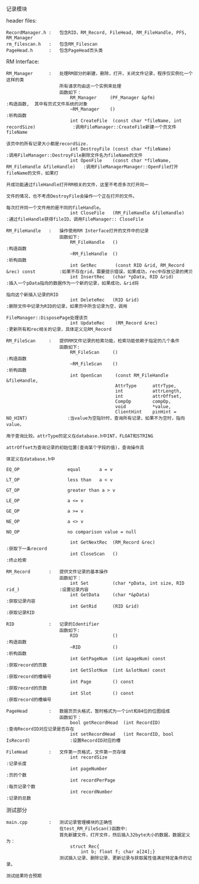 记录模块

header files:
	
	RecordManager.h :	包含RID，RM_Record, FileHead, RM_FileHandle, PFS, RM_Manager
	rm_filescan.h	:	包含RM_Filescan
	PageHead.h		:	包含PageHead页头类
	
RM Interface:

	RM_Manager		:	处理RM部分的新建，删除，打开，关闭文件记录，程序仅实例化一个这样的类
						所有请求均由这一个实例来处理
						函数如下：
							RM_Manager	   (PF_Manager &pfm)									:构造函数,	其中有页式文件系统的对象
							~RM_Manager    ()													:析构函数
							int CreateFile  (const char *fileName, int recordSize)				:调用FileManager::CreateFile新建一个页文件fileName
																								 该页中的所有记录大小都是recordSize.
							int DestroyFile (const char *fileName)								:调用FileManager::DestroyFile删除文件名为fileName的文件
							int OpenFile    (const char *fileName, RM_FileHandle &fileHandle)	:调用FileManagerManager::OpenFile打开fileName的文件，如果打
																								 开成功能通过fileHandle打开RM相关的文件，这里不考虑多次打开同一
																							 	 文件的情况，也不考虑DestroyFile会操作一个正在打开的文件。
																								 每次打开同一个文件用的是不同的fileHandle。
							int CloseFile   (RM_FileHandle &fileHandle)							:通过fileHandle获得fileID，调用FileManager:: CloseFile

	RM_FileHandle	:	操作使用RM Interface打开的文件中的记录
						函数如下:
							RM_FileHandle  	()												:构造函数
							~RM_FileHandle  ()												:析构函数
							int GetRec       (const RID &rid, RM_Record &rec) const			:如果不存在rid，需要提示错误，如果成功，rec中存放记录的拷贝
							int InsertRec 	(char *pData, RID &rid)							:插入一个pData指向的数据作为一个新的记录，如果成功，&rid将
																							 指向这个新插入记录的RID
							int DeleteRec 	(RID &rid)										:删除文件中记录为RID的记录，如果页中所含记录为空，调用
																							 FileManager::DisposePage处理该页
							int UpdateRec    (RM_Record &rec)								:更新所有和rec相关的记录，具体定义见RM_Record
																							 
	RM_FileScan		:	提供RM文件记录的检索功能，检索功能依赖于指定的几个条件
						函数如下:
							RM_FileScan  	()												:构造函数
							~RM_FileScan 	()												:析构函数
							int OpenScan     (const RM_FileHandle &fileHandle,  
											 AttrType      attrType,
											 int           attrLength,
											 int           attrOffset,
											 CompOp        compOp,
											 void          *value,
											 ClientHint    pinHint = NO_HINT)				:当value为空指针时，查询所有记录，如果不为空时，指向value，
																							 用于查询比较。attrType的定义在database.h中INT，FLOAT和STRING
																							 attrOffset为查询记录的初始位置(查询某个字段的值)，查询操作具
																							 体定义在database.h中
																							 EQ_OP					equal		a = v
																							 LT_OP					less than	a < v
																							 GT_OP					greater than a > v
																							 LE_OP					a <= v
																							 GE_OP					a >= v
																							 NE_OP					a <> v
																							 NO_OP					no comparison value = null
																							 
							int GetNextRec 	(RM_Record &rec)								:获取下一条record
							int CloseScan 	()												:终止检索
							
	RM_Record		:	提供文件记录的基本操作
						函数如下：
							int Set			(char *pData, int size, RID rid_)				:设置记录内容
							int GetData		(char *&pData)									:获取记录内容
							int GetRid		(RID &rid)										:获取记录RID
							
	RID				:	记录的Identifier
						函数如下:
							RID				()												:构造函数
							~RID			()												:析构函数
							int GetPageNum	(int &pageNum) const							:获取record的页数
							int GetSlotNum	(int &slotNum) const							:获取record的槽编号
							int Page		() const										:获取record的页数
							int Slot		() const   										:获取record的槽编号
						
	PageHead		:	数据页页头格式，暂时格式为一个int和84位的位图组成
						函数如下：
							bool getRecordHead	(int RecordID)								:查询RecordID对应记录是否存在
							int setRecordHead	(int RecordID, bool IsRecord)				:设置RecordID对应的槽
	
	FileHead		:	文件第一页格式，文件第一页存储
							int recordSize													:记录长度
							int pageNumber													:页的个数
							int recordPerPage												:每页记录个数
							int	recordNumber												:记录的总数

测试部分

	main.cpp		:	测试记录管理模块的正确性
						在test_RM_FileScan()函数中:
						首先新建文件，打开文件，然后插入32byte大小的数据，数据定义为：
							struct Rec{
								int b; float f; char a[24];}
						测试插入记录、删除记录、更新记录与获取属性值满足特定条件的记录。

	测试结果符合预期